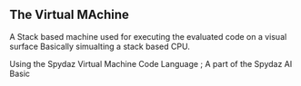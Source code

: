 ﻿## The Virtual MAchine

A Stack based machine used for executing the evaluated code on a visual surface
Basically simualting a stack based CPU.

Using the Spydaz Virtual Machine Code Language ;
A part of the Spydaz AI Basic
